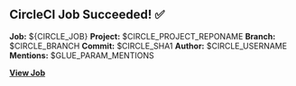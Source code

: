 ## CircleCI Job Succeeded! ✅  

**Job:** ${CIRCLE_JOB}
**Project:** $CIRCLE_PROJECT_REPONAME
**Branch:** $CIRCLE_BRANCH
**Commit:** $CIRCLE_SHA1
**Author:** $CIRCLE_USERNAME
**Mentions:** $GLUE_PARAM_MENTIONS

[**View Job**](${CIRCLE_BUILD_URL})